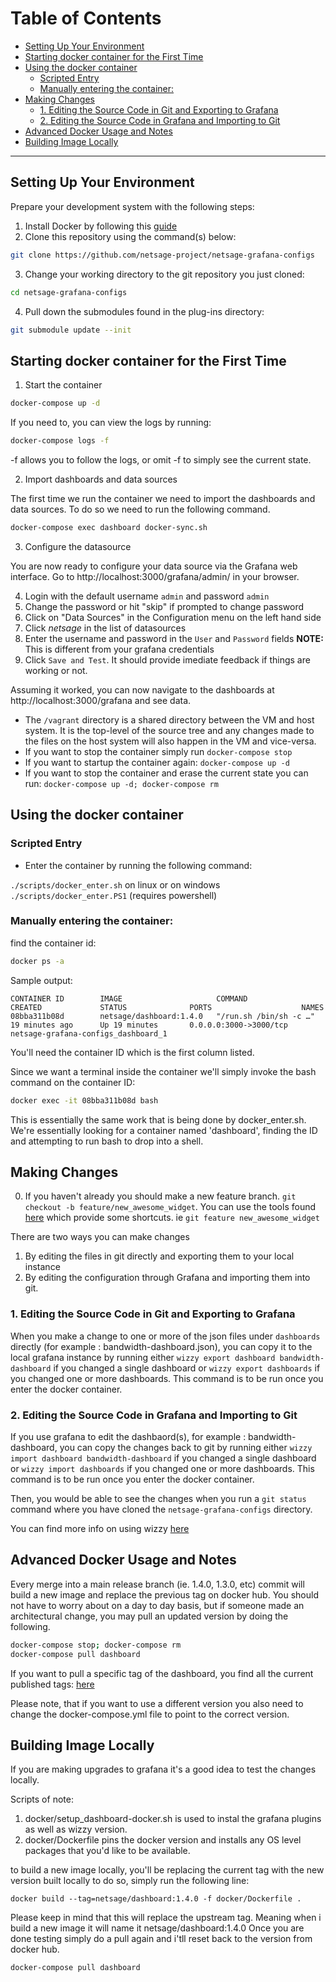 # Table of Contents

- [Setting Up Your Environment](#setting-up-your-environment)
- [Starting docker container for the First Time](#starting-docker-container-for-the-first-time)
- [Using the docker container](#using-the-docker-container)
    - [Scripted Entry](#scripted-entry)
    - [Manually entering the container:](#manually-entering-the-container)
- [Making Changes](#making-changes)
    - [1. Editing the Source Code in Git and Exporting to Grafana](#1-editing-the-source-code-in-git-and-exporting-to-grafana)
    - [2. Editing the Source Code in Grafana and Importing to Git](#2-editing-the-source-code-in-grafana-and-importing-to-git)
- [Advanced Docker Usage and Notes](#advanced-docker-usage-and-notes)
- [Building Image Locally](#building-image-locally)


---



## Setting Up Your Environment 

Prepare your development system with the following steps:

1. Install Docker by following this [guide](https://docs.docker.com/install/)
2. Clone this repository using the command(s) below:

```sh
git clone https://github.com/netsage-project/netsage-grafana-configs
```

3. Change your working directory to the git repository you just cloned:

```sh
cd netsage-grafana-configs
```

4. Pull down the submodules found in the plug-ins directory:

```sh
git submodule update --init
```


## Starting docker container for the First Time

1. Start the container

```sh
docker-compose up -d 
```

If you need to, you can view the logs by running:

```sh
docker-compose logs -f 
```

-f allows you to follow the logs, or omit -f to simply see the current state.

2. Import dashboards and data sources

The first time we run the container we need to import the dashboards and data sources.  To do so we need to run the following command.

```sh
docker-compose exec dashboard docker-sync.sh
```

3. Configure the datasource

You are now ready to configure your data source via the Grafana web interface.  Go to http://localhost:3000/grafana/admin/ in your browser.

4. Login with the default username `admin` and password `admin`
5. Change the password or hit "skip" if prompted to change password
6. Click on "Data Sources" in the Configuration menu on the left hand side
7. Click *netsage* in the list of datasources
8. Enter the username and password in the `User` and `Password` fields **NOTE:** This is different from your grafana credentials
9. Click `Save and Test`. It should provide imediate feedback if things are working or not.

Assuming it worked, you can now navigate to the dashboards at http://localhost:3000/grafana and see data.

* The `/vagrant` directory is a shared directory between the VM and host system. It is the top-level of the source tree and any changes made to the files on the host system will also happen in the VM and vice-versa. 
* If you want to stop the container simply run `docker-compose stop`
* If you want to startup the container again: `docker-compose up -d `
* If you want to stop the container and erase the current state you can run: `docker-compose up -d; docker-compose rm `


## Using the docker container 

### Scripted Entry 
* Enter the container by running the following command: 

`./scripts/docker_enter.sh` on linux or on windows `./scripts/docker_enter.PS1` (requires powershell)


### Manually entering the container:

find the container id:

```sh
docker ps -a 
```

Sample output:

```
CONTAINER ID        IMAGE                     COMMAND                  CREATED             STATUS              PORTS                    NAMES
08bba311b08d        netsage/dashboard:1.4.0   "/run.sh /bin/sh -c …"   19 minutes ago      Up 19 minutes       0.0.0.0:3000->3000/tcp   netsage-grafana-configs_dashboard_1
```

You'll need the container ID which is the first column listed.

Since we want a terminal inside the container we'll simply invoke the bash command on the container ID:

```sh
docker exec -it 08bba311b08d bash
```

This is essentially the same work that is being done by docker_enter.sh.  We're essentially looking for a container named 'dashboard', finding the ID and attempting to run bash to drop into a shell.


## Making Changes

0. If you haven't already you should make a new feature branch.  `git checkout -b feature/new_awesome_widget`.  You can use the tools found [here](https://github.com/tj/git-extras/blob/master/Commands.md#git-featurerefactorbugchore) which provide some shortcuts.  ie `git feature new_awesome_widget`

There are two ways you can make changes
1. By editing the files in git directly and exporting them to your local instance
2. By editing the configuration through Grafana and importing them into git.

### 1. Editing the Source Code in Git and Exporting to Grafana

When you make a change to one or more of the json files under `dashboards` directly (for example : bandwidth-dashboard.json), you can copy it to the local grafana instance by running either `wizzy export dashboard bandwidth-dashboard` if you changed a single dashboard or `wizzy export dashboards` if you changed one or more dashboards. This command is to be run once you enter the docker container.

### 2. Editing the Source Code in Grafana and Importing to Git 

If you use grafana to edit the dashbaord(s), for example : bandwidth-dashboard, you can copy the changes back to git by running either `wizzy import dashboard bandwidth-dashboard` if you changed a single dashboard or `wizzy import dashboards` if you changed one or more dashboards. This command is to be run once you enter the docker container.

Then, you would be able to see the changes when you run a `git status` command where you have cloned the `netsage-grafana-configs` directory.

You can find more info on using wizzy [here](04_WIZZY.md)


## Advanced Docker Usage and Notes

Every merge into a main release branch (ie. 1.4.0, 1.3.0, etc) commit will build a new image and replace the previous tag on docker hub. You should not have to worry about on a day to day basis, but if someone made an architectural change, you may pull an updated version by doing the following.


```sh
docker-compose stop; docker-compose rm 
docker-compose pull dashboard
```

If you want to pull a specific tag of the dashboard, you find all the current published tags: [here](https://hub.docker.com/r/netsage/dashboard/tags)

Please note, that if you want to use a different version you also need to change the docker-compose.yml file to point to the correct version.

## Building Image Locally

If you are making upgrades to grafana it's a good idea to test the changes locally.

Scripts of note:

1. docker/setup_dashboard-docker.sh is used to instal the grafana plugins as well as wizzy version.
2. docker/Dockerfile pins the docker version and installs any OS level packages that you'd like to be available.

to build a new image locally, you'll be replacing the current tag with the new version built locally to do so, simply run the following line:

```
docker build --tag=netsage/dashboard:1.4.0 -f docker/Dockerfile . 
```

Please keep in mind that this will replace the upstream tag.  Meaning when i build a new image it will name it netsage/dashboard:1.4.0  Once you are done testing simply do a pull again and i'tll reset back to the version from docker hub. 


```sh
docker-compose pull dashboard
```


